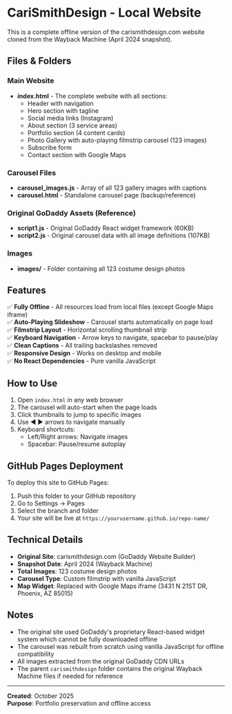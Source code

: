 # CariSmithDesign - Local Website

This is a complete offline version of the carismithdesign.com website cloned from the Wayback Machine (April 2024 snapshot).

## Files & Folders

### Main Website
- **index.html** - The complete website with all sections:
  - Header with navigation
  - Hero section with tagline
  - Social media links (Instagram)
  - About section (3 service areas)
  - Portfolio section (4 content cards)
  - Photo Gallery with auto-playing filmstrip carousel (123 images)
  - Subscribe form
  - Contact section with Google Maps

### Carousel Files
- **carousel_images.js** - Array of all 123 gallery images with captions
- **carousel.html** - Standalone carousel page (backup/reference)

### Original GoDaddy Assets (Reference)
- **script1.js** - Original GoDaddy React widget framework (60KB)
- **script2.js** - Original carousel data with all image definitions (107KB)

### Images
- **images/** - Folder containing all 123 costume design photos

## Features

✅ **Fully Offline** - All resources load from local files (except Google Maps iframe)  
✅ **Auto-Playing Slideshow** - Carousel starts automatically on page load  
✅ **Filmstrip Layout** - Horizontal scrolling thumbnail strip  
✅ **Keyboard Navigation** - Arrow keys to navigate, spacebar to pause/play  
✅ **Clean Captions** - All trailing backslashes removed  
✅ **Responsive Design** - Works on desktop and mobile  
✅ **No React Dependencies** - Pure vanilla JavaScript  

## How to Use

1. Open `index.html` in any web browser
2. The carousel will auto-start when the page loads
3. Click thumbnails to jump to specific images
4. Use ◄ ► arrows to navigate manually
5. Keyboard shortcuts:
   - Left/Right arrows: Navigate images
   - Spacebar: Pause/resume autoplay

## GitHub Pages Deployment

To deploy this site to GitHub Pages:
1. Push this folder to your GitHub repository
2. Go to Settings → Pages
3. Select the branch and folder
4. Your site will be live at `https://yourusername.github.io/repo-name/`

## Technical Details

- **Original Site**: carismithdesign.com (GoDaddy Website Builder)
- **Snapshot Date**: April 2024 (Wayback Machine)
- **Total Images**: 123 costume design photos
- **Carousel Type**: Custom filmstrip with vanilla JavaScript
- **Map Widget**: Replaced with Google Maps iframe (3431 N 21ST DR, Phoenix, AZ 85015)

## Notes

- The original site used GoDaddy's proprietary React-based widget system which cannot be fully downloaded offline
- The carousel was rebuilt from scratch using vanilla JavaScript for offline compatibility
- All images extracted from the original GoDaddy CDN URLs
- The parent `carismithdesign` folder contains the original Wayback Machine files if needed for reference

---

**Created**: October 2025  
**Purpose**: Portfolio preservation and offline access
